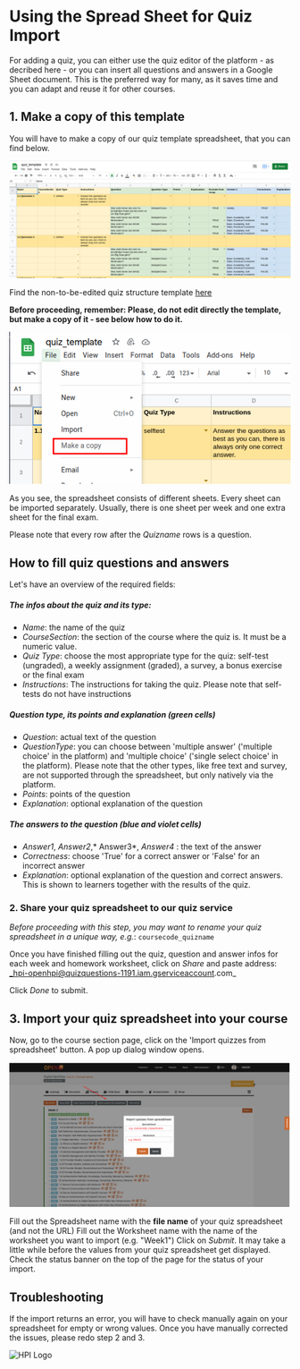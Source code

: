

#  Using the Spread Sheet for Quiz Import
For adding a quiz, you can either use the quiz editor of the platform - as decribed here -  or you can insert all questions and answers in a Google Sheet document.
This is the preferred way for many, as it saves time and you can adapt and reuse it for other courses.

## 1. Make a copy of this template
You will have to make a copy of our quiz template spreadsheet, that you can find below.

![How our quiz template looks like](../../../img/courseadministration/quizmanagement/quiz_template.png)

Find the non-to-be-edited quiz structure template [here](https://docs.google.com/spreadsheets/d/1_b8wO9_HlrrHQxagYan1iM6BBK0XtnD6vESxmhnML5s)

**Before proceeding, remember: Please, do not edit directly the template, but make a copy of it - see below how to do it.**

![How to make a copy of a Google spreadsheet template](../../../img/courseadministration/quizmanagement/copy_quiz_template.png)

As you see, the spreadsheet consists of different sheets.
Every sheet can be imported separately.
Usually, there is one sheet per week and one extra sheet for the final exam.

Please note that every row after the _Quizname_ rows is a question.

## How to fill quiz questions and answers

Let's have an overview of the required fields:

##### The infos about the quiz and its type:

- *Name*: the name of the quiz
- *CourseSection*: the section of the course where the quiz is. It must be a numeric value.
- *Quiz Type*: choose the most appropriate type for the quiz: self-test (ungraded), a weekly assignment (graded), a survey, a bonus exercise or the final exam
- *Instructions*: The instructions for taking the quiz. Please note that self-tests do not have instructions

##### Question type, its points and explanation (green cells)

- *Question*: actual text of the question
- *QuestionType*: you can choose between 'multiple answer' ('multiple choice' in the platform) and 'multiple choice' ('single select choice' in the platform). Please note that the other types, like free text and survey, are not supported through the spreadsheet, but only natively via the platform.
- *Points*: points of the question
- *Explanation*: optional explanation of the question

##### The answers to the question (blue and violet cells)

- *Answer1*, *Answer2*,* Answer3*, *Answer4* : the text of the answer
- *Correctness*: choose 'True' for a correct answer or  'False' for an incorrect answer
- *Explanation*: optional explanation of the question and correct answers. This is shown to learners together with the results of the quiz.

### 2. Share your quiz spreadsheet to our quiz service

_Before proceeding with this step, you may want to rename your quiz spreadsheet in a unique way, e.g._: `coursecode_quizname`

Once you have finished filling out the quiz, question and answer infos for each week and homework worksheet, click on *Share* and paste address:
_hpi-openhpi@quizquestions-1191.iam.gserviceaccount.com_

Click *Done* to submit.


## 3. Import your quiz spreadsheet into your course

Now, go to the course section page, click on the 'Import quizzes from spreadsheet' button. A pop up dialog window opens.

![How Quiz Import Pop Up looks like](../../../img/quizimport/quiz_import.png)

Fill out the Spreadsheet name with the **file name** of your quiz spreadsheet (and not the URL)
Fill out the Worksheet name with the name of the worksheet you want to import (e.g. "Week1")
Click on *Submit*.
It may take a little while before the values from your quiz spreadsheet get displayed.
Check the status banner on the top of the page for the status of your import.


## Troubleshooting
If the import returns an error, you will have to check manually again on your spreadsheet for empty or wrong values.
Once you have manually corrected the issues, please redo step 2 and 3.

![HPI Logo](../../../img/HPI_Logo.png)
